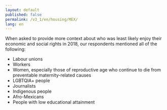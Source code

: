 ```yaml
---
layout: default
published: false
permalink: /v3_1/en/housing/MEX/
lang: en
---
```


When asked to provide more context about who was least likely enjoy their economic and social rights in 2018, our respondents mentioned all of the following:
-	Labour unions
-	Workers
-	Women, especially those of reproductive age who continue to die from preventable maternity-related causes
-	LGBTQIA+ people
-	Journalists
-	Indigenous people
-	Afro-Mexicans
-	People with low educational attainment


